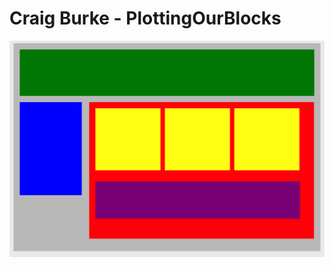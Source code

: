 # Craig Burke - PlottingOurBlocks

![PlottingOurBlocks](./images/Burke_Craig_PlottingOurBlocks.png)
